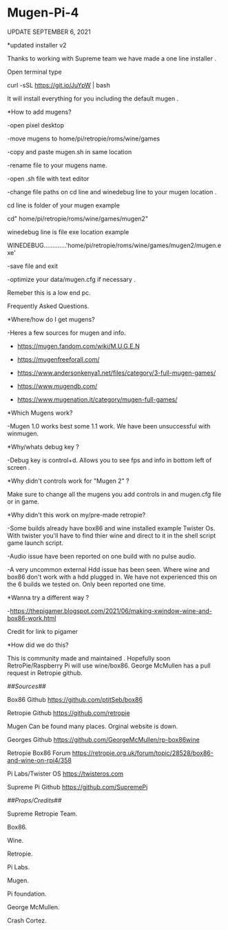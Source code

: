 # Mugen-Pi-4

UPDATE SEPTEMBER 6, 2021

*updated installer v2

Thanks to working with Supreme team we have made a one line installer .

Open terminal type 

curl -sSL https://git.io/JuYpW | bash
 

It will install everything for you including the default mugen .


*How to add mugens?

-open pixel desktop

-move mugens to home/pi/retropie/roms/wine/games 

-copy and paste mugen.sh in same location 

-rename file to your mugens name. 

-open .sh file with text editor 

-change file paths on cd line and winedebug line to your mugen location .

cd line is folder of your mugen example
 
cd" home/pi/retropie/roms/wine/games/mugen2"
 
winedebug line is file exe location example 

WINEDEBUG.............'home/pi/retropie/roms/wine/games/mugen2/mugen.exe'

-save file and exit 

-optimize your data/mugen.cfg if necessary .
 
 Remeber this is a low end pc.



Frequently Asked Questions.



*Where/how do I get mugens?

-Heres a few sources for mugen and info.


- https://mugen.fandom.com/wiki/M.U.G.E.N

- https://mugenfreeforall.com/

- https://www.andersonkenya1.net/files/category/3-full-mugen-games/

- https://www.mugendb.com/

- https://www.mugenation.it/category/mugen-full-games/



*Which Mugens work?

-Mugen 1.0 works best some 1.1 work. We have been unsuccessful with winmugen.



*Why/whats debug key ?

-Debug key is control+d. Allows you to see fps and info in bottom left of screen .


*Why didn't controls work for "Mugen 2" ?

Make sure to change all the mugens you add controls in and mugen.cfg file or in game.


*Why didn't this work on my/pre-made retropie?

-Some builds already have box86 and wine installed example Twister Os.
With twister you'll have to find thier wine and direct to it in the shell script game launch script.

-Audio issue have been reported on one build with no pulse audio. 

-A very uncommon external Hdd issue has been seen. Where wine and box86 don't work with a hdd plugged in. We have not experienced this on the 6 builds we tested on. Only been reported one time.

*Wanna try a different way ?

-https://thepigamer.blogspot.com/2021/06/making-xwindow-wine-and-box86-work.html

Credit for link to pigamer


*How did we do this? 

This is community made and maintained . Hopefully soon RetroPie/Raspberry Pi will use wine/box86.  George McMullen has a pull request in Retropie github.



*##Sources##*

Box86 Github 
https://github.com/ptitSeb/box86

Retropie Github 
https://github.com/retropie

Mugen 
Can be found many places. Orginal website is down.

Georges Github 
https://github.com/GeorgeMcMullen/rp-box86wine

Retropie Box86 Forum 
https://retropie.org.uk/forum/topic/28528/box86-and-wine-on-rpi4/358

Pi Labs/Twister OS
https://twisteros.com


Supreme Pi Github
https://github.com/SupremePi



*##Props/Credits##*

Supreme Retropie Team.

Box86.

Wine.

Retropie.

Pi Labs.

Mugen.

Pi foundation.

George McMullen.

Crash Cortez.
